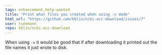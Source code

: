 ```yaml
---
tags: enhancement,help-wanted
title: "Print what files you created when using -v mode"
html_url: "https://github.com/kblin/ncbi-acc-download/issues/7"
user: tseemann
repo: kblin/ncbi-acc-download
---
```


When using `-v` it would be good that if after downloading it printed out the file names it just wrote to disk.
